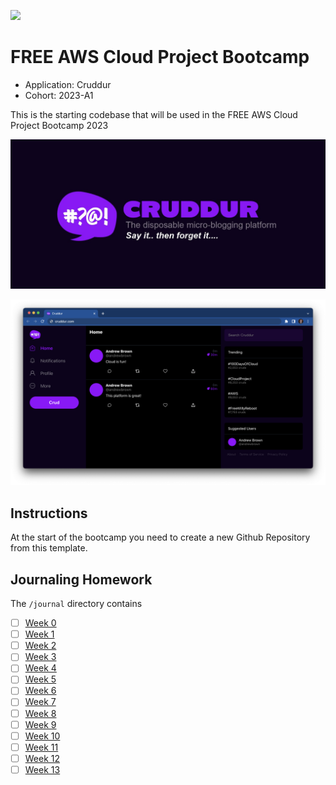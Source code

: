 ![](https://codebuild.us-east-1.amazonaws.com/badges?uuid=eyJlbmNyeXB0ZWREYXRhIjoiWkVBNldlY1I1UzVzcjJHRi9SMTZOdjlPV0RaTTFNVjYvTmtmenQyaVdTc29ISEh3L3gxb1NBMzZieXcxdVZ5MHh1K1c0NVNJell4V0xlZHhXSG5KdExNPSIsIml2UGFyYW1ldGVyU3BlYyI6InlGeGh1VGVrSGZNcGhjbFUiLCJtYXRlcmlhbFNldFNlcmlhbCI6MX0%3D&branch=main)

# FREE AWS Cloud Project Bootcamp

- Application: Cruddur
- Cohort: 2023-A1

This is the starting codebase that will be used in the FREE AWS Cloud Project Bootcamp 2023

![Cruddur Graphic](_docs/assets/cruddur-banner.jpg)

![Cruddur Screenshot](_docs/assets/cruddur-screenshot.png)

## Instructions

At the start of the bootcamp you need to create a new Github Repository from this template.

## Journaling Homework

The `/journal` directory contains

- [ ] [Week 0](journal/week0.md)
- [ ] [Week 1](journal/week1.md)
- [ ] [Week 2](journal/week2.md)
- [ ] [Week 3](journal/week3.md)
- [ ] [Week 4](journal/week4.md)
- [ ] [Week 5](journal/week5.md)
- [ ] [Week 6](journal/week6.md)
- [ ] [Week 7](journal/week7.md)
- [ ] [Week 8](journal/week8.md)
- [ ] [Week 9](journal/week9.md)
- [ ] [Week 10](journal/week10.md)
- [ ] [Week 11](journal/week11.md)
- [ ] [Week 12](journal/week12.md)
- [ ] [Week 13](journal/week13.md)
